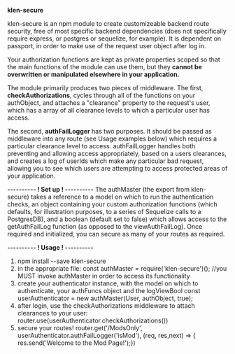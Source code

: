 <b>klen-secure</b> 

  klen-secure is an npm module to create customizeable backend route security, free of most specific backend dependencies 
(does not specifically require express, or postgres or sequelize, for example).  It is dependent on passport, in order to make
use of the request user object after log in. 

 Your authorization functions are kept as private properties scoped so that the main functions of the 
module can use them, but they <b>cannot be overwritten or manipulated elsewhere in your application.</b> 

  The module primarily produces two pieces of middleware.  The first, <b>checkAuthorizations</b>, cycles through all
of the functions on your authObject, and attaches a "clearance" property to the request's user, which has a array
of all clearance levels to which a particular user has access. 

  The second, <b>authFailLogger</b> has two purposes.  It should be passed as middleware into any route (see Usage examples below) which requires a particular clearance level to access.  authFailLogger handles both preventing and allowing access appropriately, based on a users clearances, and creates a log of userIds which make any particular bad request, allowing you to see which users are attempting to access protected areas of your application. 

<b>----------
! Set up !
----------</b>
  The authMaster (the export from klen-secure) takes a reference to a model on which to run the authentication checks, an object containing your custom authorization functions (which defaults, for illustration purposes, to a series of Sequelize calls to a PostgresDB), and a boolean (default set to false) which allows access to the getAuthFailLog function (as opposed to the viewAuthFailLog).  Once required and initialized, you can secure as many of your routes as required.  
  
<b>----------
! Usage !
----------</b>
  
1. npm install --save klen-secure
2. in the appropriate file:
  const authMaster = require('klen-secure')(); //you MUST invoke authMaster in order to access its functionality
3. create your authenticator instance, with the model on which to authenticate, your authFuncs object and the logViewBool
  const userAuthenticator = new authMaster(User, authObject, true);
4. after login, use the checkAuthorizations middleware to attach clearances to your user: 
  router.use(userAuthenticator.checkAuthorizations())
5.  secure your routes!
  router.get('/ModsOnly', userAuthenticator.authFailLogger('isMod'), (req, res,next) => {
	  res.send('Welcome to the Mod Page!');})
  
